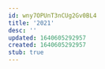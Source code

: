 ```yaml
---
id: wny7OPUnT3nCUg2Gv0BL4
title: '2021'
desc: ''
updated: 1640605292957
created: 1640605292957
stub: true
---
```


